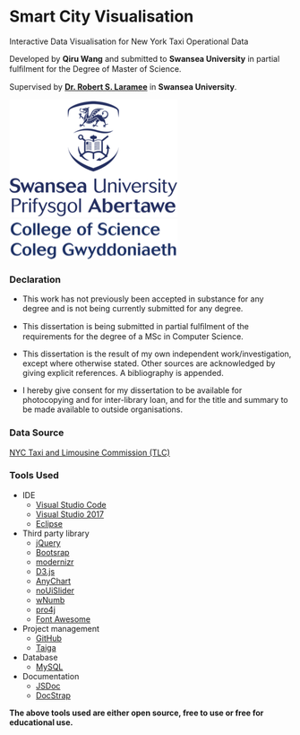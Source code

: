 # Smart City Visualisation

Interactive Data Visualisation for New York Taxi Operational Data

Developed by **Qiru Wang** and submitted to **Swansea University** in partial fulﬁlment for the Degree of Master of Science.

Supervised by **[Dr. Robert S. Laramee](http://www.swansea.ac.uk/staff/science/computer-science/r.s.laramee/)** in **Swansea University**.

<img src="img/swansea-university-logo.png" alt="Swansea University Logo" width="300px">
<img src="img/college-of-science-logo.png" alt="Swansea University College of Science Logo">

### Declaration
- This work has not previously been accepted in substance for any degree and is not being currently submitted for any degree.

- This dissertation is being submitted in partial fulﬁlment of the requirements for the degree of a MSc in Computer Science.

- This dissertation is the result of my own independent work/investigation, except where otherwise stated. Other sources are acknowledged by giving explicit references. A bibliography is appended.

- I hereby give consent for my dissertation to be available for photocopying and for inter-library loan, and for the title and summary to be made available to outside organisations.

### Data Source
[NYC Taxi and Limousine Commission (TLC) ](http://www.nyc.gov/html/tlc/html/about/trip_record_data.shtml)

### Tools Used
- IDE
  - [Visual Studio Code](https://code.visualstudio.com)
  - [Visual Studio 2017](https://www.visualstudio.com/)
  - [Eclipse](https://eclipse.org/home/index.php)
- Third party library
  - [jQuery](http://jquery.com)
  - [Bootsrap](http://getbootstrap.com)
  - [modernizr](https://modernizr.com)
  - [D3.js](https://d3js.org)
  - [AnyChart](http://www.anychart.com)
  - [noUiSlider](https://refreshless.com/nouislider/)
  - [wNumb](https://refreshless.com/wnumb/)
  - [pro4j](http://proj4js.org)
  - [Font Awesome](http://fontawesome.io)
- Project management
  - [GitHub](https://github.com)
  - [Taiga](https://taiga.io)
- Database
  - [MySQL](https://www.mysql.com)
- Documentation
  - [JSDoc](http://usejsdoc.org)
  - [DocStrap](https://github.com/docstrap/docstrap)

**The above tools used are either open source, free to use or free for educational use.**